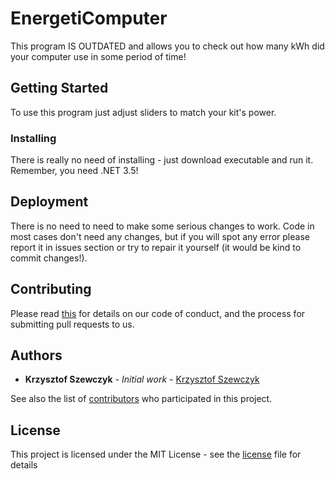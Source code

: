 # EnergetiComputer

This program IS OUTDATED and allows you to check out how many kWh did your computer use in some period of time!

## Getting Started

To use this program just adjust sliders to match your kit's power.

### Installing

There is really no need of installing - just download executable and run it. Remember, you need .NET 3.5!

## Deployment

There is no need to need to make some serious changes to work. Code in most cases don't need any changes, but if you will spot any error please report it in issues section or try to repair it yourself (it would be kind to commit changes!).

## Contributing
Please read [this](https://github.com/KrzysztofSzewczyk/EnergetiComputer/blob/master/CONTRIB.md) for details on our code of conduct, and the process for submitting pull requests to us.

## Authors

* **Krzysztof Szewczyk** - *Initial work* - [Krzysztof Szewczyk](https://github.com/KrzysztofSzewczyk)

See also the list of [contributors](https://github.com/KrzysztofSzewczyk/EnergetiComputer/blob/master/CONTRIBUTORS.md) who participated in this project.

## License

This project is licensed under the MIT License - see the [license](LICENSE) file for details
